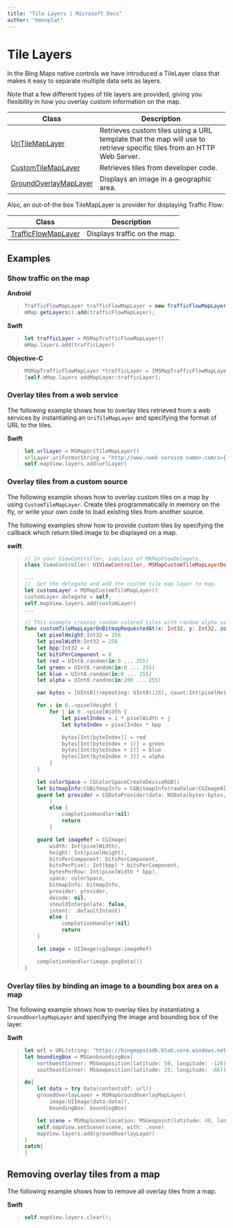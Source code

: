 ```yaml
---
title: "Tile Layers | Microsoft Docs"
author: "bmnxplat"
---
```


# Tile Layers

In the Bing Maps native controls we have introduced a TileLayer class that makes it easy to separate multiple data sets as layers.

Note that a few different types of tile layers are provided, giving you flexibility in how you overlay custom information on the map.

Class                                                     |  Description
----------------------------------------------------------| -------------------
[UriTileMapLayer](../map-control-api/UriTileMapLayer-class.md)              | Retrieves custom tiles using a URL template that the map will use to retrieve specific tiles from an HTTP Web Server.
[CustomTileMapLayer](../map-control-api/CustomTileMapLayer-class.md)        | Retrieves tiles from developer code.
[GroundOverlayMapLayer](../map-control-api/GroundOverlayMapLayer-class.md)  | Displays an image in a geographic area.


Also, an out-of-the box TileMapLayer is provider for displaying Traffic Flow:

Class                                                  |  Description
------------------------------------------------------ | -------------------
[TrafficFlowMapLayer](../map-control-api/TrafficFlowMapLayer-class.md)      | Displays traffic on the map.

## Examples

### Show traffic on the map

**Android**

>```java
>TrafficFlowMapLayer trafficFlowMapLayer = new TrafficFlowMapLayer();
>mMap.getLayers().add(trafficFlowMapLayer);
>```

**Swift**

>```swift
> let trafficLayer = MSMapTrafficFlowMapLayer()
> mMap.layers.add(trafficLayer)
>```

**Objective-C**

>```Objectivec
>MSMapTrafficFlowMapLayer *trafficLayer = [MSMapTrafficFlowMapLayer layer];
>[self.mMap.layers addMapLayer:trafficLayer];
>```

### Overlay tiles from a web service

The following example shows how to overlay tiles retrieved from a web services by instantiating an `UriTileMapLayer` and specifying the
format of URL to the tiles.

**Swift**

>```swift
> let urlLayer = MSMapUriTileMapLayer()
> urlLayer.uriFormatString = "http://www.<web service name>.com/z={zoomlevel}&x={x}&y={y}"
> self.mapView.layers.add(urlLayer)
>```

### Overlay tiles from a custom source

The following example shows how to overlay custom tiles on a map by using `CustomTileMapLayer`. Create tiles programmatically in memory on
the fly, or write your own code to load existing tiles from another source.

The following examples show how to provide custom tiles by specifying the callback which return tiled image to be displayed on a map.

**swift**

>```swift
> // In your ViewController, subclass of MKMapViewDelegate.
> class ViewController: UIViewController, MSMapCustomTileMapLayerDelegate {
>
> ...
> //  Set the delegate and add the custom tile map layer to map.
> let customLayer = MSMapCustomTileMapLayer()
> customLayer.delegate = self;
> self.mapView.layers.add(customLayer)
> ...
>
> // This example creates random colored tiles with random alpha value between 200 and 255 (fully opaque).
> func customTileMapLayerOnBitmapRequestedAt(x: Int32, y: Int32, zoom: Int32, completionHandler: ((Data?) -> Void)!) {
>     let pixelHeight:Int32 = 256
>     let pixelWidth:Int32 = 256
>     let bpp:Int32 = 4
>     let bitsPerComponent = 8
>     let red = UInt8.random(in:0 ... 255)
>     let green = UInt8.random(in:0 ... 255)
>     let blue = UInt8.random(in:0 ... 255)
>     let alpha = UInt8.random(in:200 ... 255)
>
>     var bytes = [UInt8](repeating: UInt8(128), count:Int(pixelHeight * pixelWidth * bpp))
>
>     for i in 0..<pixelHeight {
>         for j in 0..<pixelWidth {
>             let pixelIndex = i * pixelWidth + j
>             let byteIndex = pixelIndex * bpp
>
>             bytes[Int(byteIndex)] = red
>             bytes[Int(byteIndex + 1)] = green
>             bytes[Int(byteIndex + 2)] = blue
>             bytes[Int(byteIndex + 3)] = alpha
>         }
>     }
>
>     let colorSpace = CGColorSpaceCreateDeviceRGB()
>     let bitmapInfo:CGBitmapInfo = CGBitmapInfo(rawValue:CGImageAlphaInfo.premultipliedLast.rawValue)
>     guard let provider = CGDataProvider(data: NSData(bytes:bytes, length:bytes.count)
>         )
>         else {
>             completionHandler(nil)
>             return
>         }
>
>     guard let imageRef = CGImage(
>         width: Int(pixelWidth),
>         height: Int(pixelHeight),
>         bitsPerComponent: bitsPerComponent,
>         bitsPerPixel: Int(bpp) * bitsPerComponent,
>         bytesPerRow: Int(pixelWidth * bpp),
>         space: colorSpace,
>         bitmapInfo: bitmapInfo,
>         provider: provider,
>         decode: nil,
>         shouldInterpolate: false,
>         intent: .defaultIntent)
>         else {
>             completionHandler(nil)
>             return
>     }
>
>     let image = UIImage(cgImage:imageRef)
>
>     completionHandler(image.pngData())
> }
>```

### Overlay tiles by binding an image to a bounding box area on a map

The following example shows how to overlay tiles by instantiating a `GroundOverlayMapLayer` and specifying the image and bounding box of
the layer.

**Swift**

>```swift
> let url = URL(string: "https://bingmapsisdk.blob.core.windows.net/isdksamples/us_counties.png")
> let boundingBox = MSGeoboundingBox(
>     northwestCorner: MSGeoposition(latitude: 50, longitude: -126),
>     southeastCorner: MSGeoposition(latitude: 25, longitude: -66))
>
> do{
>     let data = try Data(contentsOf: url!)
>     groundOverlayLayer = MSMapGroundOverlayMapLayer(
>         image:UIImage(data:data)!,
>         boundingBox: boundingBox)
>
>     let scene = MSMapScene(location: MSGeopoint(latitude: 40, longitude: -98), zoomLevel: 4)
>     self.mapView.setScene(scene, with: .none)
>     mapView.layers.add(groundOverlayLayer)
> }
> catch{
> }
>```

## Removing overlay tiles from a map

The following example shows how to remove all overlay tiles from a map.

**Swift**

>```swift
> self.mapView.layers.clear();
>```
